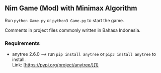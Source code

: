 ## Nim Game (Mod) with Minimax Algorithm

Run `python Game.py` or `python3 Game.py` to start the game.

Comments in project files commonly written in Bahasa Indonesia.

### Requirements
* anytree 2.6.0 --> run `pip install anytree` or `pip3 install anytree` to install.  
Link: [https://pypi.org/project/anytree/][1]

[1]: https://pypi.org/project/anytree/